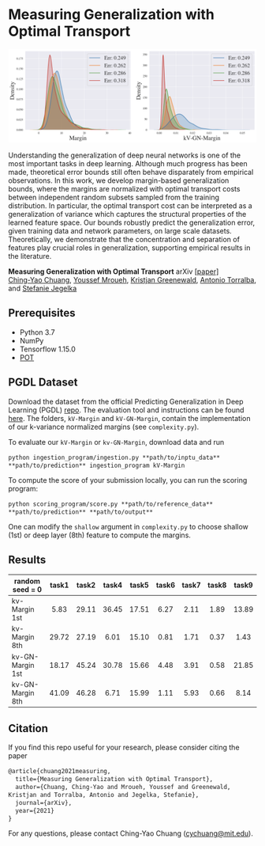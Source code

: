 # Measuring Generalization with Optimal Transport

<p align='left'>
<img src='https://github.com/chingyaoc/kV-Margin/blob/main/fig.png?raw=true' width='700'/>
</p>

Understanding the generalization of deep neural networks is one of the most important tasks in deep learning. Although much progress has been made, theoretical error bounds still often behave disparately from empirical observations. In this work, we develop margin-based generalization bounds, where the margins are normalized with optimal transport costs between independent random subsets sampled from the training distribution. In particular, the optimal transport cost can be interpreted as a generalization of variance which captures the structural properties of the learned feature space. Our bounds robustly predict the generalization error, given training data and network parameters, on large scale datasets. Theoretically, we demonstrate that the concentration and separation of features play crucial roles in generalization, supporting empirical results in the literature.


**Measuring Generalization with Optimal Transport** arXiv [[paper]](https://arxiv.org/abs/2007.00224)
<br/>
[Ching-Yao Chuang](https://chingyaoc.github.io/), 
[Youssef Mroueh](https://ymroueh.me/), 
[Kristjan Greenewald](https://kgreenewald.github.io/),
[Antonio Torralba](http://web.mit.edu/torralba/www/), and
[Stefanie Jegelka](https://people.csail.mit.edu/stefje/)
<br/>


## Prerequisites
- Python 3.7 
- NumPy
- Tensorflow 1.15.0
- [POT](https://pythonot.github.io/)

## PGDL Dataset
Download the dataset from the official Predicting Generalization in Deep Learning (PGDL) [repo](https://github.com/google-research/google-research/tree/master/pgdl). The evaluation tool and instructions can be found [here](https://competitions.codalab.org/competitions/25301#learn_the_details-get_starting_kit). The folders, ```kV-Margin``` and ```kV-GN-Margin```, contain the implementation of our k-variance normalized margins (see ```complexity.py```).

To evaluate our ```kV-Margin``` or ```kv-GN-Margin```,  download data and run
``` 
python ingestion_program/ingestion.py **path/to/inptu_data** **path/to/prediction** ingestion_program kV-Margin
```

To compute the score of your submission locally, you can run the scoring program:
``` 
python scoring_program/score.py **path/to/reference_data** **path/to/prediction** **path/to/output**
```

One can modify the ```shallow``` argument in ```complexity.py``` to choose shallow (1st) or deep layer (8th) feature to compute the margins.

## Results 
| random seed = 0 | task1 | task2 | task4 | task5 | task6 | task7 | task8 | task9 |
|----------|:---:|:----:|:---:|:---:|:---:|:---:|:---:|:---:|
|  kv-Margin 1st | 5.83 | 29.11 | 36.45 | 17.51 | 6.27 | 2.11 | 1.89 | 13.89 |
|  kv-Margin 8th | 29.72 | 27.19 | 6.01 | 15.10 | 0.81 | 1.71 | 0.37 | 1.43|
|  kv-GN-Margin 1st | 18.17  | 45.24 | 30.78 | 15.66 | 4.48 | 3.91 | 0.58 | 21.85 |
|  kv-GN-Margin 8th | 41.09  | 46.28 | 6.71 | 15.99 | 1.11 | 5.93 | 0.66 | 8.14 |

## Citation

If you find this repo useful for your research, please consider citing the paper

```
@article{chuang2021measuring,
  title={Measuring Generalization with Optimal Transport},
  author={Chuang, Ching-Yao and Mroueh, Youssef and Greenewald, Kristjan and Torralba, Antonio and Jegelka, Stefanie},
  journal={arXiv},
  year={2021}
}
```
For any questions, please contact Ching-Yao Chuang (cychuang@mit.edu).



